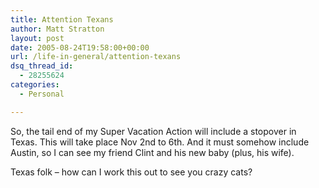 ```yaml
---
title: Attention Texans
author: Matt Stratton
layout: post
date: 2005-08-24T19:58:00+00:00
url: /life-in-general/attention-texans
dsq_thread_id:
  - 28255624
categories:
  - Personal

---
```

So, the tail end of my Super Vacation Action will include a stopover in Texas. This will take place Nov 2nd to 6th. And it must somehow include Austin, so I can see my friend Clint and his new baby (plus, his wife).

Texas folk &#8211; how can I work this out to see you crazy cats?